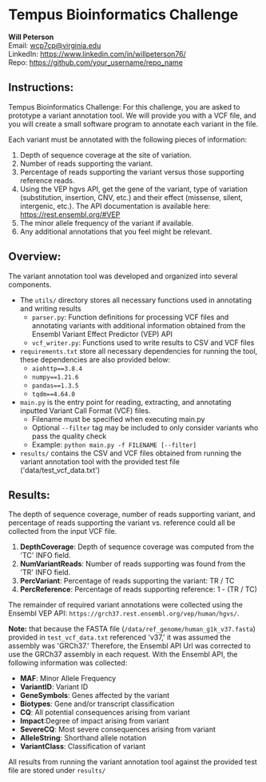 # Tempus Bioinformatics Challenge
**Will Peterson** <br />
Email: wcp7cp@virginia.edu <br />
LinkedIn: https://www.linkedin.com/in/willpeterson76/ <br />
Repo: https://github.com/your_username/repo_name <br />

## Instructions:
Tempus Bioinformatics Challenge: For this challenge, you are asked to prototype a variant annotation tool. We will provide you with a VCF file, and you will create a small software program to annotate each variant in the file.

Each variant must be annotated with the following pieces of information:
1. Depth of sequence coverage at the site of variation.
2. Number of reads supporting the variant.
3. Percentage of reads supporting the variant versus those supporting reference reads.
4. Using the VEP hgvs API, get the gene of the variant, type of variation (substitution,
insertion, CNV, etc.) and their effect (missense, silent, intergenic, etc.). The API
documentation is available here: https://rest.ensembl.org/#VEP
5. The minor allele frequency of the variant if available.
6. Any additional annotations that you feel might be relevant.

## Overview:
The variant annotation tool was developed and organized into several components. 
* The `utils/` directory stores all necessary functions used in annotating and writing results
  * `parser.py`: Function definitions for processing VCF files and annotating variants with additional information obtained from the Ensembl Variant Effect Predictor (VEP) API
  * `vcf_writer.py`: Functions used to write results to CSV and VCF files
* `requirements.txt` store all necessary dependencies for running the tool, these dependencies are also provided below:
  * `aiohttp==3.8.4`
  * `numpy==1.21.6`
  * `pandas==1.3.5`
  * `tqdm==4.64.0`
* `main.py` is the entry point for reading, extracting, and annotating inputted Variant Call Format (VCF) files.
  * Filename must be specified when executing main.py
  * Optional `--filter` tag may be included to only consider variants who pass the quality check
  * Example: `python main.py -f FILENAME [--filter]`
* `results/` contains the CSV and VCF files obtained from running the variant annotation tool with the provided test file ('data/test_vcf_data.txt')


## Results:
The depth of sequence coverage, number of reads supporting variant, and percentage of reads supporting the variant vs. reference could all be collected from the input VCF file. 
  1. **DepthCoverage**: Depth of sequence coverage was computed from the 'TC' INFO field.
  2. **NumVariantReads**: Number of reads supporting was found from the 'TR' INFO field. 
  3. **PercVariant**: Percentage of reads supporting the variant: TR / TC
  4. **PercReference**: Percentage of reads supporting reference: 1 - (TR / TC)
     
The remainder of required variant annotations were collected using the Ensembl VEP API: `https://grch37.rest.ensembl.org/vep/human/hgvs/`.

**Note:** that because the FASTA file (`/data/ref_genome/human_g1k_v37.fasta`) provided in `test_vcf_data.txt` referenced 'v37,' it was assumed the assembly was 'GRCh37.' Therefore, the Ensembl API Url was corrected to use the GRCh37 assembly in each request. With the Ensembl API, the following information was collected:
* **MAF**: Minor Allele Frequency
* **VariantID**: Variant ID
* **GeneSymbols**: Genes affected by the variant
* **Biotypes**: Gene and/or transcript classification
* **CQ**: All potential consequences arising from variant
* **Impact**:Degree of impact arising from variant
* **SevereCQ**: Most severe consequences arising from variant
* **AlleleString**: Shorthand allele notation
* **VariantClass**: Classification of variant

All results from running the variant annotation tool against the provided test file are stored under `results/`







